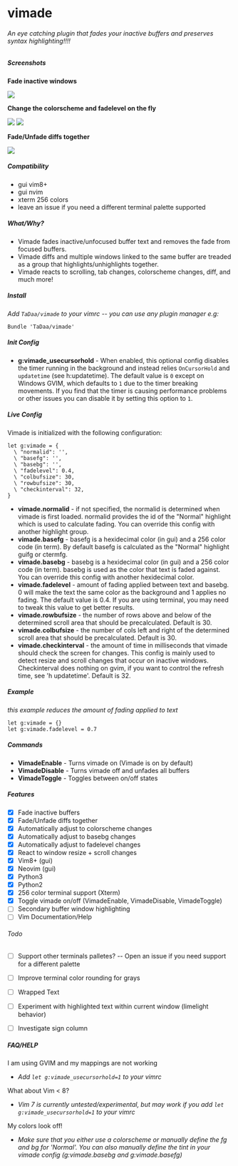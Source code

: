 # vimade


###### An eye catching plugin that fades your inactive buffers and preserves syntax highlighting!!!!

##### Screenshots

**Fade inactive windows**

![](http://tadaa.github.io/images/vimade_fade.gif)

**Change the colorscheme and fadelevel on the fly**

![](http://tadaa.github.io/images/vimade_colorscheme.gif)
![](http://tadaa.github.io/images/vimade_fadelevel.gif)

**Fade/Unfade diffs together**

![](http://tadaa.github.io/images/vimade_diff.gif)


##### Compatibility
- gui vim8+
- gui nvim
- xterm 256 colors
- leave an issue if you need a different terminal palette supported

##### What/Why?
- Vimade fades inactive/unfocused buffer text and removes the fade from focused buffers. 
- Vimade diffs and multiple windows linked to the same buffer are treaded as a group that highlights/unhighlights together.
- Vimade reacts to scrolling, tab changes, colorscheme changes, diff, and much more!

##### Install
*Add `TaDaa/vimade` to your vimrc -- you can use any plugin manager e.g:*
```
Bundle 'TaDaa/vimade'
```

##### Init Config
- **g:vimade_usecursorhold** - When enabled, this optional config disables the timer running in the background and instead relies `OnCursorHold` and `updatetime` (see h:updatetime).  The default value is `0` except on Windows GVIM, which defaults to `1` due to the timer breaking movements.  If you find that the timer is causing performance problems or other issues you can disable it by setting this option to `1`. 

##### Live Config
Vimade is initialized with the following configuration:
```
let g:vimade = {
  \ "normalid": '',
  \ "basefg": '',
  \ "basebg": '',
  \ "fadelevel": 0.4,
  \ "colbufsize": 30,
  \ "rowbufsize": 30,
  \ "checkinterval": 32,
}
```
- **vimade.normalid** - if not specified, the normalid is determined when vimade is first loaded.  normalid provides the id of the "Normal" highlight which is used to calculate fading.  You can override this config with another highlight group.
- **vimade.basefg** - basefg is a hexidecimal color (in gui) and a 256 color code (in term).  By default basefg is calculated as the "Normal" highlight guifg or ctermfg.
- **vimade.basebg** - basebg is a hexidecimal color (in gui) and a 256 color code (in term).  basebg is used as the color that text is faded against.  You can override this config with another hexidecimal color.
- **vimade.fadelevel** - amount of fading applied between text and basebg.  0 will make the text the same color as the background and 1 applies no fading.  The default value is 0.4.  If you are using terminal, you may need to tweak this value to get better results.
- **vimade.rowbufsize** - the number of rows above and below of the determined scroll area that should be precalculated. Default is 30.
- **vimade.colbufsize** - the number of cols left and right of the determined scroll area that should be precalculated. Default is 30.
- **vimade.checkinterval** - the amount of time in milliseconds that vimade should check the screen for changes.  This config is mainly used to detect resize and scroll changes that occur on inactive windows. Checkinterval does nothing on gvim, if you want to control the refresh time, see 'h updatetime'. Default is 32.  

##### Example
*this example reduces the amount of fading applied to text*
```
let g:vimade = {}
let g:vimade.fadelevel = 0.7
```
##### Commands
- **VimadeEnable** - Turns vimade on (Vimade is on by default)
- **VimadeDisable** - Turns vimade off and unfades all buffers
- **VimadeToggle** - Toggles between on/off states



##### Features
- [X] Fade inactive buffers
- [X] Fade/Unfade diffs together
- [X] Automatically adjust to colorscheme changes
- [X] Automatically adjust to basebg changes
- [X] Automatically adjust to fadelevel changes
- [X] React to window resize + scroll changes
- [X] Vim8+ (gui)
- [X] Neovim (gui)
- [X] Python3
- [X] Python2
- [X] 256 color terminal support (Xterm)
- [X] Toggle vimade on/off (VimadeEnable, VimadeDisable, VimadeToggle)
- [ ] Secondary buffer window highlighting
- [ ] Vim Documentation/Help

###### Todo
- [ ] Support other terminals palletes? -- Open an issue if you need support for a different palette
- [ ] Improve terminal color rounding for grays
- [ ] Wrapped Text
- [ ] Experiment with highlighted text within current window (limelight behavior)
- [ ] Investigate sign column







##### FAQ/HELP
I am using GVIM and my mappings are not working
- *Add `let g:vimade_usecursorhold=1` to your vimrc*

What about Vim < 8?
- *Vim 7 is currently untested/experimental, but may work if you add `let g:vimade_usecursorhold=1` to your vimrc*

My colors look off!
- *Make sure that you either use a colorscheme or manually define the fg and bg for 'Normal'.  You can also manually define the tint in your vimade config (g:vimade.basebg and g:vimade.basefg)*

